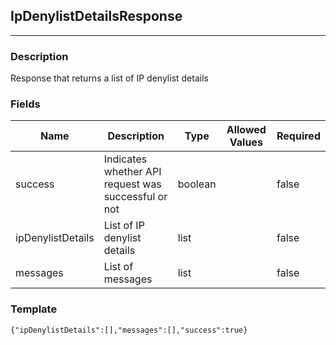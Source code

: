 ## IpDenylistDetailsResponse
---
### Description
Response that returns a list of IP denylist details
### Fields
| Name | Description | Type | Allowed Values | Required |
| ---- | ----------- | ---- | -------------- | -------- |
| success | Indicates whether API request was successful or not | boolean |  | false |
| ipDenylistDetails | List of IP denylist details | list |  | false |
| messages | List of messages | list |  | false |
### Template
```
{"ipDenylistDetails":[],"messages":[],"success":true}
```
